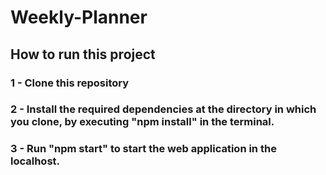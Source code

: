 # Weekly-Planner
## How to run this project 
### 1 - Clone this repository
### 2 - Install the required dependencies at the directory in which you clone, by executing "npm install" in the terminal.
### 3 - Run "npm start" to start the web application in the localhost.
